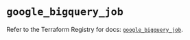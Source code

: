# `google_bigquery_job`

Refer to the Terraform Registry for docs: [`google_bigquery_job`](https://registry.terraform.io/providers/hashicorp/google-beta/5.25.0/docs/resources/google_bigquery_job).
